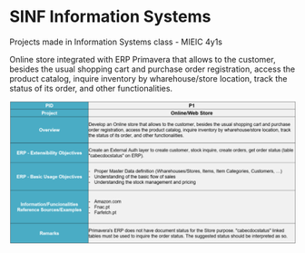 # SINF Information Systems
Projects made in Information Systems class - MIEIC 4y1s 

Online store integrated with ERP Primavera that allows to the customer, besides the usual shopping cart and purchase
order registration, access the product catalog, inquire inventory by wharehouse/store location, track
the status of its order, and other functionalities. 

![](Images/project_spec.png)
